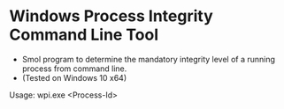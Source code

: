 # Windows Process Integrity Command Line Tool
- Smol program to determine the mandatory integrity level of a running process from command line.
- (Tested on Windows 10 x64)

Usage: wpi.exe \<Process-Id\>
